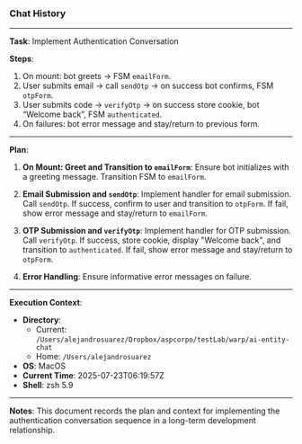 ### Chat History

---

**Task**: Implement Authentication Conversation

**Steps**:

1. On mount: bot greets → FSM `emailForm`.
2. User submits email → call `sendOtp` → on success bot confirms, FSM `otpForm`.
3. User submits code → `verifyOtp` → on success store cookie, bot “Welcome back”, FSM `authenticated`.
4. On failures: bot error message and stay/return to previous form.

---

**Plan**:

1. **On Mount: Greet and Transition to `emailForm`**: Ensure bot initializes with a greeting message. Transition FSM to `emailForm`.

2. **Email Submission and `sendOtp`**: Implement handler for email submission. Call `sendOtp`. If success, confirm to user and transition to `otpForm`. If fail, show error message and stay/return to `emailForm`.

3. **OTP Submission and `verifyOtp`**: Implement handler for OTP submission. Call `verifyOtp`. If success, store cookie, display "Welcome back", and transition to `authenticated`. If fail, show error message and stay/return to `otpForm`.

4. **Error Handling**: Ensure informative error messages on failure.

---

**Execution Context**:

- **Directory**:
  - Current: `/Users/alejandrosuarez/Dropbox/aspcorpo/testLab/warp/ai-entity-chat`
  - Home: `/Users/alejandrosuarez`
- **OS**: MacOS
- **Current Time**: 2025-07-23T06:19:57Z
- **Shell**: zsh 5.9

---

**Notes**: This document records the plan and context for implementing the authentication conversation sequence in a long-term development relationship.
